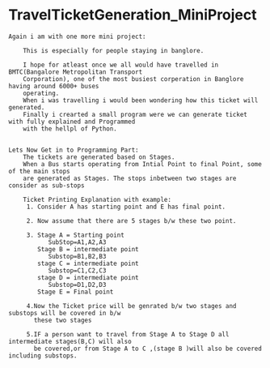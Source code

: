 # TravelTicketGeneration_MiniProject


    Again i am with one more mini project:
        
        This is especially for people staying in banglore.
        
        I hope for atleast once we all would have travelled in BMTC(Bangalore Metropolitan Transport
        Corporation), one of the most busiest corperation in Banglore having around 6000+ buses 
        operating.
        When i was travelling i would been wondering how this ticket will generated.
        Finally i crearted a small program were we can generate ticket with fully explained and Programmed
        with the hellpl of Python.
        
        
    Lets Now Get in to Programming Part:
        The tickets are generated based on Stages.
        When a Bus starts operating from Intial Point to final Point, some of the main stops 
        are generated as Stages. The stops inbetween two stages are consider as sub-stops
        
        Ticket Printing Explanation with example:
         1. Consider A has starting point and E has final point.
        
         2. Now assume that there are 5 stages b/w these two point.
            
         3. Stage A = Starting point
               SubStop=A1,A2,A3
            Stage B = intermediate point
               Substop=B1,B2,B3
            stage C = intermediate point
               Substop=C1,C2,C3
            stage D = intermediate point
               Substop=D1,D2,D3
            Stage E = Final point
            
         4.Now the Ticket price will be genrated b/w two stages and substops will be covered in b/w
           these two stages
            
         5.IF a person want to travel from Stage A to Stage D all intermediate stages(B,C) will also 
           be covered,or from Stage A to C ,(stage B )will also be covered including substops.
            
            
    
